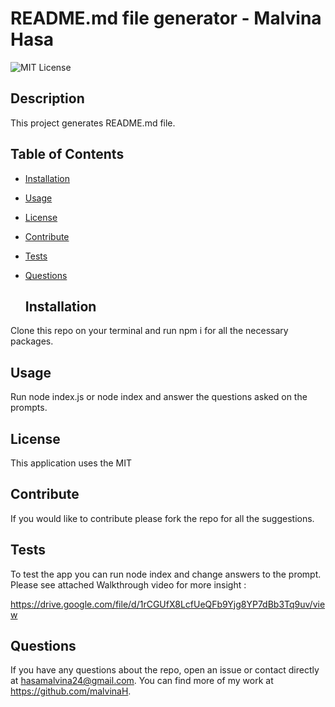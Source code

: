 # README.md file generator - Malvina Hasa

![MIT License](https://img.shields.io/badge/License-MIT-yellow.svg "MIT badge")

  ## Description

This project generates README.md file.

  ## Table of Contents

- [Installation](#installation)
- [Usage](#usage)
- [License](#license)
- [Contribute](#contribute)
- [Tests](#tests)
- [Questions](#questions)

  ## Installation

Clone this repo on your terminal and run npm i for all the necessary packages.

  ## Usage

Run node index.js or node index and answer the questions asked on the prompts.

  ## License

This application uses the MIT

  ## Contribute

If you would like to contribute please fork the repo for all the suggestions.

  ## Tests

To test the app you can run node index and change answers to the prompt. Please see attached Walkthrough video for more insight :

https://drive.google.com/file/d/1rCGUfX8LcfUeQFb9Yjg8YP7dBb3Tq9uv/view

  ## Questions

If you have any questions about the repo, open an issue or contact directly at hasamalvina24@gmail.com. You can find more of my work at https://github.com/malvinaH.
